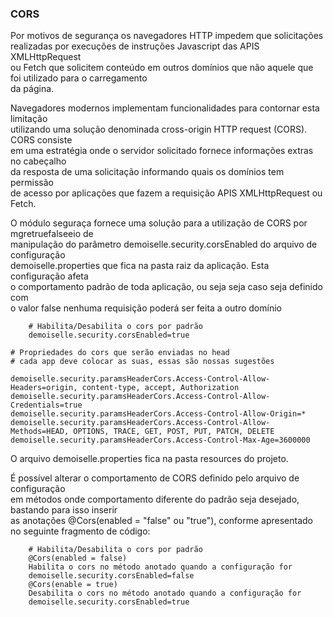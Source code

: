 ### CORS

Por motivos de segurança os navegadores HTTP impedem que solicitações  
realizadas por execuções de instruções Javascript das APIS  XMLHttpRequest  
ou Fetch que solicitem conteúdo em outros domínios que não aquele que foi utilizado para o carregamento  
da página.

Navegadores modernos implementam funcionalidades para contornar esta limitação  
utilizando uma solução denominada cross-origin HTTP request \(CORS\). CORS consiste  
em uma estratégia onde o servidor solicitado fornece informações extras no cabeçalho  
da resposta de uma solicitação informando quais os domínios tem permissão  
de acesso por aplicações que fazem a requisição APIS XMLHttpRequest ou Fetch.

O módulo seguraça fornece uma solução para a utilização de CORS por mgretruefalseeio de  
manipulação do parâmetro demoiselle.security.corsEnabled do arquivo de configuração  
demoiselle.properties que fica na pasta raiz da aplicação. Esta configuração afeta  
o comportamento padrão de toda aplicação, ou seja seja caso seja definido com  
o valor false nenhuma requisição poderá ser feita a outro domínio

```properties
    # Habilita/Desabilita o cors por padrão 
    demoiselle.security.corsEnabled=true

# Propriedades do cors que serão enviadas no head  
# cada app deve colocar as suas, essas são nossas sugestões

demoiselle.security.paramsHeaderCors.Access-Control-Allow-Headers=origin, content-type, accept, Authorization
demoiselle.security.paramsHeaderCors.Access-Control-Allow-Credentials=true
demoiselle.security.paramsHeaderCors.Access-Control-Allow-Origin=*
demoiselle.security.paramsHeaderCors.Access-Control-Allow-Methods=HEAD, OPTIONS, TRACE, GET, POST, PUT, PATCH, DELETE
demoiselle.security.paramsHeaderCors.Access-Control-Max-Age=3600000
```

O arquivo demoiselle.properties fica na pasta resources do projeto.

É possível alterar o comportamento de CORS definido pelo arquivo de configuração  
em métodos onde comportamento diferente do padrão seja desejado, bastando para isso inserir  
as anotações @Cors\(enabled = "false" ou "true"\), conforme apresentado no seguinte fragmento de código:

```properties
    # Habilita/Desabilita o cors por padrão 
    @Cors(enabled = false)
    Habilita o cors no método anotado quando a configuração for
    demoiselle.security.corsEnabled=false
    @Cors(enable = true)
    Desabilita o cors no método anotado quando a configuração for
    demoiselle.security.corsEnabled=true
```



